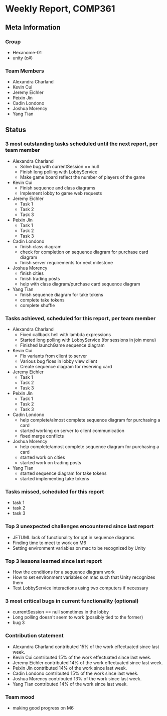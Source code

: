 # Weekly Report, COMP361

## Meta Information

### Group

 * Hexanome-01
 * unity (c#)

### Team Members

 * Alexandra Charland
 * Kevin Cui
 * Jeremy Eichler
 * Peixin Jin
 * Cadin Londono
 * Joshua Morency
 * Yang Tian

## Status

### 3 most outstanding tasks scheduled until the next report, per team member

 * Alexandra Charland
   * Solve bug with currentSession == null
   * Finish long polling with LobbyService
   * Make game board reflect the number of players of the game
 * Kevin Cui
   * Finish sequence and class diagrams
   * Implement lobby to game web requests
 * Jeremy Eichler
   * Task 1
   * Task 2
   * Task 3
 * Peixin Jin
   * Task 1
   * Task 2
   * Task 3
 * Cadin Londono
   * finish class diagram
   * check for completion on sequence diagram for purchase card diagram
   * finish server requirements for next milestone
 * Joshua Morency
   * finish cities
   * finish trading posts
   * help with class diagram/purchase card sequence diagram
 * Yang Tian
   * finish sequence diagram for take tokens
   * complete take tokens
   * complete shuffle

### Tasks achieved, scheduled for this report, per team member

 * Alexandra Charland
   * Fixed callback hell with lambda expressions
   * Started long polling with LobbyService (for sessions in join menu)
   * Finished launchGame sequence diagram
 * Kevin Cui
   * Fix variants from client to server
   * Various bug fices in lobby view client
   * Create sequence diagram for reserving card
 * Jeremy Eichler
   * Task 1
   * Task 2
   * Task 3
 * Peixin Jin
   * Task 1
   * Task 2
   * Task 3
 * Cadin Londono
   * help complete/almost complete sequence diagram for purchasing a card
   * started working on server to client communication
   * fixed merge conflicts
 * Joshua Morency
   * help complete/amost complete sequence diagram for purchasing a card
   * started work on cities
   * started work on trading posts
 * Yang Tian
   * started sequence diagram for take tokens
   * started implementing take tokens

### Tasks missed, scheduled for this report

 * task 1
 * task 2
 * task 3

### Top 3 unexpected challenges encountered since last report

 * JETUML lack of functionality for opt in sequence diagrams
 * Finding time to meet to work on M6
 * Setting environment variables on mac to be recognized by Unity

### Top 3 lessons learned since last report

 * How the conditions for a sequence diagram work
 * How to set environment variables on mac such that Unity recognizes them
 * Test LobbyService interactions using two computers if necessary

### 3 most critical bugs in current functionality (optional)

 * currentSession == null sometimes in the lobby
 * Long polling doesn't seem to work (possibly tied to the former)
 * bug 3

### Contribution statement

 * Alexandra Charland contributed 15% of the work effectuated since last week.
 * Kevin Cui contributed 15% of the work effectuated since last week.
 * Jeremy Eichler contributed 14% of the work effectuated since last week.
 * Peixin Jin contributed 14% of the work since last week.
 * Cadin Londono contributed 15% of the work since last week.
 * Joshua Morency contributed 13% of the work since last week.
 * Yang Tian contributed 14% of the work since last week.

### Team mood

 * making good progress on M6
